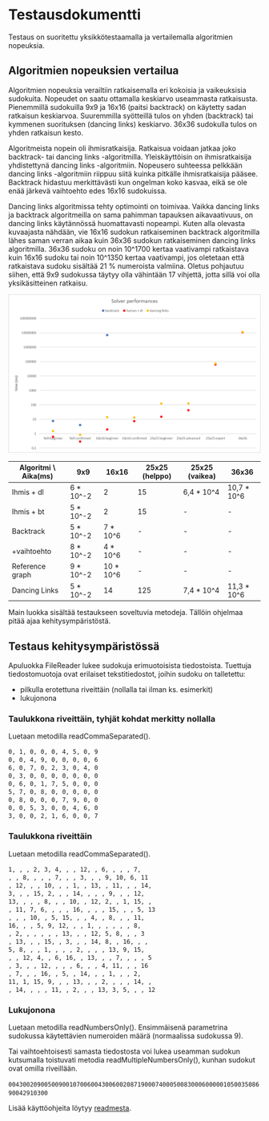 # Testausdokumentti

Testaus on suoritettu yksikkötestaamalla ja vertailemalla algoritmien nopeuksia.

## Algoritmien nopeuksien vertailua

Algoritmien nopeuksia verailtiin ratkaisemalla eri kokoisia ja vaikeuksisia sudokuita. Nopeudet on saatu ottamalla keskiarvo useammasta ratkaisusta. Pienemmillä sudokuilla 9x9 ja 16x16 (paitsi backtrack) on käytetty sadan ratkaisun keskiarvoa. Suuremmilla syötteillä tulos on yhden (backtrack) tai kymmenen suorituksen (dancing links) keskiarvo. 36x36 sudokulla tulos on yhden ratkaisun kesto.

Algoritmeista nopein oli ihmisratkaisija. Ratkaisua voidaan jatkaa joko backtrack- tai dancing links -algoritmilla. Yleiskäyttöisin on ihmisratkaisija yhdistettynä dancing links -algoritmiin. Nopeusero suhteessa pelkkään dancing links -algoritmiin riippuu siitä kuinka pitkälle ihmisratkaisija pääsee. Backtrack hidastuu merkittävästi kun ongelman koko kasvaa, eikä se ole enää järkevä vaihtoehto edes 16x16 sudokuissa.

Dancing links algoritmissa tehty optimointi on toimivaa. Vaikka dancing links ja backtrack algoritmeilla on sama pahimman tapauksen aikavaativuus, on dancing links käytännössä huomattavasti nopeampi. Kuten alla olevasta kuvaajasta nähdään, vie 16x16 sudokun ratkaiseminen backtrack algoritmilla lähes saman verran aikaa kuin 36x36 sudokun ratkaiseminen dancing links algoritmilla. 36x36 sudoku on noin 10^1700 kertaa vaativampi ratkaistava kuin 16x16 sudoku tai noin 10^1350 kertaa vaativampi, jos oletetaan että ratkaistava sudoku sisältää 21 % numeroista valmiina. Oletus pohjautuu siihen, että 9x9 sudokussa täytyy olla vähintään 17 vihjettä, jotta sillä voi olla yksikäsitteinen ratkaisu.

![Performance graph](https://github.com/tuomasmk/SudokuSolver/blob/master/Dokumentit/solver_performances.png "Performance graph")

Algoritmi \ Aika(ms) | 9x9       |  16x16    | 25x25 (helppo) | 25x25 (vaikea) | 36x36
--------------- | -------------- | --------- | -------------- | -------------- | -----
Ihmis + dl      | 6 * 10^-2      | 2         | 15             | 6,4 * 10^4     | 10,7 * 10^6
Ihmis + bt      | 5 * 10^-2      | 2         | 15             | -              | -
Backtrack       | 5 * 10^-2      | 7 * 10^6  | -              | -              | -
+vaihtoehto     | 8 * 10^-2      | 4 * 10^6  | -              | -              | -
Reference graph | 9 * 10^-2      | 10 * 10^6 | -              | -              | -
Dancing Links   | 5 * 10^-2      | 14        | 125            | 7,4 * 10^4     | 11,3 * 10^6

Main luokka sisältää testaukseen soveltuvia metodeja. Tällöin ohjelmaa pitää ajaa kehitysympäristöstä.

## Testaus kehitysympäristössä

Apuluokka FileReader lukee sudokuja erimuotoisista tiedostoista. Tuettuja tiedostomuotoja ovat erilaiset tekstitiedostot, joihin sudoku on talletettu:
* pilkulla erotettuna riveittäin (nollalla tai ilman ks. esimerkit)
* lukujonona

### Taulukkona riveittäin, tyhjät kohdat merkitty nollalla

Luetaan metodilla readCommaSeparated().

```
0, 1, 0, 0, 0, 4, 5, 0, 9
0, 0, 4, 9, 0, 0, 0, 0, 6
6, 0, 7, 0, 2, 3, 0, 4, 0
0, 3, 0, 0, 0, 0, 0, 0, 0
0, 6, 0, 1, 7, 5, 0, 0, 0
5, 7, 0, 8, 0, 0, 0, 0, 0
0, 8, 0, 0, 0, 7, 9, 0, 0
0, 0, 5, 3, 0, 0, 4, 6, 0
3, 0, 0, 2, 1, 6, 0, 0, 7
```

### Taulukkona riveittäin

Luetaan metodilla readCommaSeparated().

```
1, , , 2, 3, 4, , , 12, , 6, , , , 7, 
, , 8, , , , 7, , , 3, , , 9, 10, 6, 11
, 12, , , 10, , , 1, , 13, , 11, , , 14, 
3, , , 15, 2, , , 14, , , , 9, , , 12, 
13, , , , 8, , , 10, , 12, 2, , 1, 15, , 
, 11, 7, 6, , , , 16, , , , 15, , , 5, 13
, , , 10, , 5, 15, , , 4, , 8, , , 11, 
16, , , 5, 9, 12, , , 1, , , , , , 8, 
, 2, , , , , , 13, , , 12, 5, 8, , , 3
, 13, , , 15, , 3, , , 14, 8, , 16, , , 
5, 8, , , 1, , , , 2, , , , 13, 9, 15, 
, , 12, 4, , 6, 16, , 13, , , 7, , , , 5
, 3, , , 12, , , , 6, , , 4, 11, , , 16
, 7, , , 16, , 5, , 14, , , 1, , , 2, 
11, 1, 15, 9, , , 13, , , 2, , , , 14, , 
, 14, , , , 11, , 2, , , 13, 3, 5, , , 12
```

### Lukujonona

Luetaan metodilla readNumbersOnly(). Ensimmäisenä parametrina sudokussa käytettävien numeroiden määrä (normaalissa sudokussa 9).

Tai vaihtoehtoisesti samasta tiedostosta voi lukea useamman sudokun kutsumalla toistuvati metodia readMultipleNumbersOnly(), kunhan sudokut ovat omilla riveillään.

`004300209005009001070060043006002087190007400050083000600000105003508690042910300`


Lisää käyttöohjeita löytyy [readmesta](https://github.com/tuomasmk/SudokuSolver/blob/master/README.md).